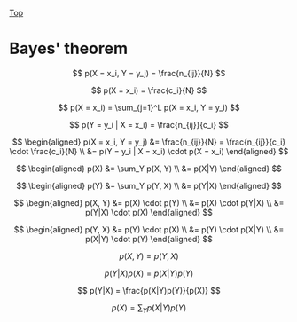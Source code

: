 [Top](index.md)

# Bayes' theorem

$$
p(X = x_i, Y = y_j) = \frac{n_{ij}}{N}
$$

$$
p(X = x_i) = \frac{c_i}{N}
$$

$$
p(X = x_i) = \sum_{j=1}^L p(X = x_i, Y = y_i)
$$

$$
p(Y = y_i | X = x_i) = \frac{n_{ij}}{c_i}
$$

$$
\begin{aligned}
p(X = x_i, Y = y_j) &= \frac{n_{ij}}{N} = \frac{n_{ij}}{c_i} \cdot \frac{c_i}{N} \\
&= p(Y = y_i | X = x_i) \cdot p(X = x_i)
\end{aligned}
$$

$$
\begin{aligned}
p(X) &= \sum_Y p(X, Y) \\
&= p(X|Y)
\end{aligned}
$$

$$
\begin{aligned}
p(Y) &= \sum_Y p(Y, X) \\
&= p(Y|X)
\end{aligned}
$$

$$
\begin{aligned}
p(X, Y) &= p(X) \cdot p(Y) \\
&= p(X) \cdot p(Y|X) \\
&= p(Y|X) \cdot p(X)
\end{aligned}
$$

$$
\begin{aligned}
p(Y, X) &= p(Y) \cdot p(X) \\
&= p(Y) \cdot p(X|Y) \\
&= p(X|Y) \cdot p(Y)
\end{aligned}
$$

$$
p(X, Y) = p(Y, X)
$$

$$
p(Y|X) p(X) = p(X|Y) p(Y)
$$

$$
p(Y|X) = \frac{p(X|Y)p(Y)}{p(X)}
$$

$$
p(X) = \sum_Y p(X|Y) p(Y)
$$

